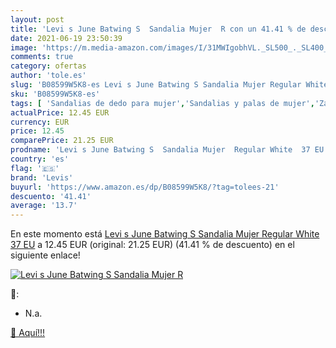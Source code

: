 ```yaml
---
layout: post
title: 'Levi s June Batwing S  Sandalia Mujer  R con un 41.41 % de descuento'
date: 2021-06-19 23:50:39
image: 'https://m.media-amazon.com/images/I/31MWIgobhVL._SL500_._SL400_.jpg'
comments: true
category: ofertas
author: 'tole.es'
slug: 'B08599W5K8-es Levi s June Batwing S Sandalia Mujer Regular White 37 EU'
sku: 'B08599W5K8-es'
tags: [ 'Sandalias de dedo para mujer','Sandalias y palas de mujer','Zapatos','Zapatos para mujer','Zapatos y complementos','levis','sandalia', ]
actualPrice: 12.45 EUR
currency: EUR
price: 12.45
comparePrice: 21.25 EUR
prodname: 'Levi s June Batwing S  Sandalia Mujer  Regular White  37 EU'
country: 'es'
flag: '🇪🇸'
brand: 'Levis'
buyurl: 'https://www.amazon.es/dp/B08599W5K8/?tag=tolees-21'
descuento: '41.41'
average: '13.7'
---
```


En este momento está [Levi s June Batwing S  Sandalia Mujer  Regular White  37 EU](https://www.amazon.es/dp/B08599W5K8/?tag=tolees-21) a 12.45 EUR (original: 21.25 EUR) (41.41 %  de descuento) en el siguiente enlace!

[![Levi s June Batwing S  Sandalia Mujer  R](https://m.media-amazon.com/images/I/31MWIgobhVL._SL500_._SL400_.jpg)](https://www.amazon.es/dp/B08599W5K8/?tag=tolees-21)

🔎:

- N.a.

[🛒 Aquí!!!](https://www.amazon.es/dp/B08599W5K8/?tag=tolees-21)
